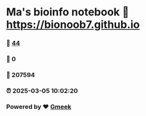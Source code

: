 # Ma's bioinfo notebook :link: https://bionoob7.github.io 
### :page_facing_up: [44](https://bionoob7.github.io/tag.html) 
### :speech_balloon: 0 
### :hibiscus: 207594 
### :alarm_clock: 2025-03-05 10:02:20 
### Powered by :heart: [Gmeek](https://github.com/Meekdai/Gmeek)
